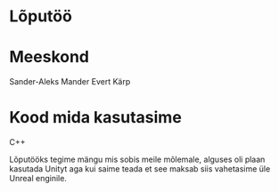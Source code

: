 # Lõputöö

# Meeskond
Sander-Aleks Mander 
Evert Kärp

# Kood mida kasutasime
C++

Lõputööks tegime mängu mis sobis meile mõlemale, alguses oli plaan kasutada Unityt aga kui saime teada et see maksab siis vahetasime üle Unreal enginile.

